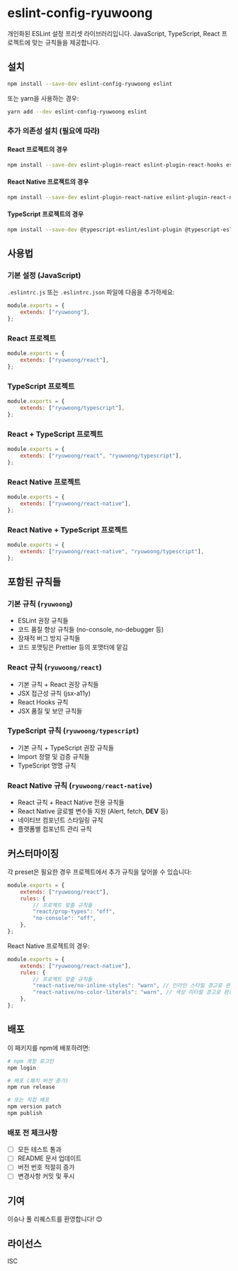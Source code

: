 # eslint-config-ryuwoong

개인화된 ESLint 설정 프리셋 라이브러리입니다. JavaScript, TypeScript, React 프로젝트에 맞는 규칙들을 제공합니다.

## 설치

```bash
npm install --save-dev eslint-config-ryuwoong eslint
```

또는 yarn을 사용하는 경우:

```bash
yarn add --dev eslint-config-ryuwoong eslint
```

### 추가 의존성 설치 (필요에 따라)

#### React 프로젝트의 경우

```bash
npm install --save-dev eslint-plugin-react eslint-plugin-react-hooks eslint-plugin-jsx-a11y
```

#### React Native 프로젝트의 경우

```bash
npm install --save-dev eslint-plugin-react-native eslint-plugin-react-native-globals
```

#### TypeScript 프로젝트의 경우

```bash
npm install --save-dev @typescript-eslint/eslint-plugin @typescript-eslint/parser eslint-plugin-import
```

## 사용법

### 기본 설정 (JavaScript)

`.eslintrc.js` 또는 `.eslintrc.json` 파일에 다음을 추가하세요:

```js
module.exports = {
	extends: ["ryuwoong"],
};
```

### React 프로젝트

```js
module.exports = {
	extends: ["ryuwoong/react"],
};
```

### TypeScript 프로젝트

```js
module.exports = {
	extends: ["ryuwoong/typescript"],
};
```

### React + TypeScript 프로젝트

```js
module.exports = {
	extends: ["ryuwoong/react", "ryuwoong/typescript"],
};
```

### React Native 프로젝트

```js
module.exports = {
	extends: ["ryuwoong/react-native"],
};
```

### React Native + TypeScript 프로젝트

```js
module.exports = {
	extends: ["ryuwoong/react-native", "ryuwoong/typescript"],
};
```

## 포함된 규칙들

### 기본 규칙 (`ryuwoong`)

- ESLint 권장 규칙들
- 코드 품질 향상 규칙들 (no-console, no-debugger 등)
- 잠재적 버그 방지 규칙들
- 코드 포맷팅은 Prettier 등의 포맷터에 맡김

### React 규칙 (`ryuwoong/react`)

- 기본 규칙 + React 권장 규칙들
- JSX 접근성 규칙 (jsx-a11y)
- React Hooks 규칙
- JSX 품질 및 보안 규칙들

### TypeScript 규칙 (`ryuwoong/typescript`)

- 기본 규칙 + TypeScript 권장 규칙들
- Import 정렬 및 검증 규칙들
- TypeScript 명명 규칙

### React Native 규칙 (`ryuwoong/react-native`)

- React 규칙 + React Native 전용 규칙들
- React Native 글로벌 변수들 지원 (Alert, fetch, **DEV** 등)
- 네이티브 컴포넌트 스타일링 규칙
- 플랫폼별 컴포넌트 관리 규칙

## 커스터마이징

각 preset은 필요한 경우 프로젝트에서 추가 규칙을 덮어쓸 수 있습니다:

```js
module.exports = {
	extends: ["ryuwoong/react"],
	rules: {
		// 프로젝트 맞춤 규칙들
		"react/prop-types": "off",
		"no-console": "off",
	},
};
```

React Native 프로젝트의 경우:

```js
module.exports = {
	extends: ["ryuwoong/react-native"],
	rules: {
		// 프로젝트 맞춤 규칙들
		"react-native/no-inline-styles": "warn", // 인라인 스타일 경고로 완화
		"react-native/no-color-literals": "warn", // 색상 리터럴 경고로 완화
	},
};
```

## 배포

이 패키지를 npm에 배포하려면:

```bash
# npm 계정 로그인
npm login

# 배포 (패치 버전 증가)
npm run release

# 또는 직접 배포
npm version patch
npm publish
```

### 배포 전 체크사항

- [ ] 모든 테스트 통과
- [ ] README 문서 업데이트
- [ ] 버전 번호 적절히 증가
- [ ] 변경사항 커밋 및 푸시

## 기여

이슈나 풀 리퀘스트를 환영합니다! 😊

## 라이선스

ISC
